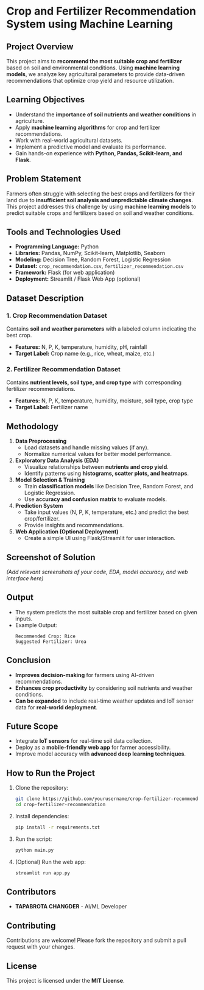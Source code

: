 # Crop and Fertilizer Recommendation System using Machine Learning

## Project Overview
This project aims to **recommend the most suitable crop and fertilizer** based on soil and environmental conditions. Using **machine learning models**, we analyze key agricultural parameters to provide data-driven recommendations that optimize crop yield and resource utilization.

## Learning Objectives
- Understand the **importance of soil nutrients and weather conditions** in agriculture.
- Apply **machine learning algorithms** for crop and fertilizer recommendations.
- Work with real-world agricultural datasets.
- Implement a predictive model and evaluate its performance.
- Gain hands-on experience with **Python, Pandas, Scikit-learn, and Flask**.

## Problem Statement
Farmers often struggle with selecting the best crops and fertilizers for their land due to **insufficient soil analysis and unpredictable climate changes**. This project addresses this challenge by using **machine learning models** to predict suitable crops and fertilizers based on soil and weather conditions.

## Tools and Technologies Used
- **Programming Language:** Python
- **Libraries:** Pandas, NumPy, Scikit-learn, Matplotlib, Seaborn
- **Modeling:** Decision Tree, Random Forest, Logistic Regression
- **Dataset:** `crop_recommendation.csv`, `fertilizer_recommendation.csv`
- **Framework:** Flask (for web application)
- **Deployment:** Streamlit / Flask Web App (optional)

## Dataset Description
### 1. Crop Recommendation Dataset
Contains **soil and weather parameters** with a labeled column indicating the best crop.
- **Features:** N, P, K, temperature, humidity, pH, rainfall
- **Target Label:** Crop name (e.g., rice, wheat, maize, etc.)

### 2. Fertilizer Recommendation Dataset
Contains **nutrient levels, soil type, and crop type** with corresponding fertilizer recommendations.
- **Features:** N, P, K, temperature, humidity, moisture, soil type, crop type
- **Target Label:** Fertilizer name

## Methodology
1. **Data Preprocessing**
   - Load datasets and handle missing values (if any).
   - Normalize numerical values for better model performance.
2. **Exploratory Data Analysis (EDA)**
   - Visualize relationships between **nutrients and crop yield**.
   - Identify patterns using **histograms, scatter plots, and heatmaps**.
3. **Model Selection & Training**
   - Train **classification models** like Decision Tree, Random Forest, and Logistic Regression.
   - Use **accuracy and confusion matrix** to evaluate models.
4. **Prediction System**
   - Take input values (N, P, K, temperature, etc.) and predict the best crop/fertilizer.
   - Provide insights and recommendations.
5. **Web Application (Optional Deployment)**
   - Create a simple UI using Flask/Streamlit for user interaction.

## Screenshot of Solution
_(Add relevant screenshots of your code, EDA, model accuracy, and web interface here)_

## Output
- The system predicts the most suitable crop and fertilizer based on given inputs.
- Example Output:
  ```
  Recommended Crop: Rice
  Suggested Fertilizer: Urea
  ```

## Conclusion
- **Improves decision-making** for farmers using AI-driven recommendations.
- **Enhances crop productivity** by considering soil nutrients and weather conditions.
- **Can be expanded** to include real-time weather updates and IoT sensor data for **real-world deployment**.

## Future Scope
- Integrate **IoT sensors** for real-time soil data collection.
- Deploy as a **mobile-friendly web app** for farmer accessibility.
- Improve model accuracy with **advanced deep learning techniques**.

## How to Run the Project
1. Clone the repository:
   ```bash
   git clone https://github.com/yourusername/crop-fertilizer-recommendation.git
   cd crop-fertilizer-recommendation
   ```
2. Install dependencies:
   ```bash
   pip install -r requirements.txt
   ```
3. Run the script:
   ```bash
   python main.py
   ```
4. (Optional) Run the web app:
   ```bash
   streamlit run app.py
   ```

## Contributors
- **TAPABROTA CHANGDER** - AI/ML Developer

## Contributing 
Contributions are welcome! Please fork the repository and submit a pull request with your changes.

## License
This project is licensed under the **MIT License**.
